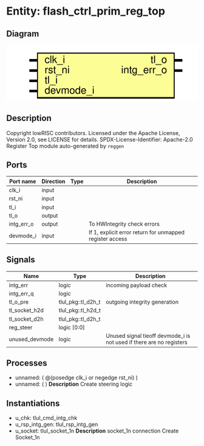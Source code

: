 # Entity: flash_ctrl_prim_reg_top

## Diagram

![Diagram](flash_ctrl_prim_reg_top.svg "Diagram")
## Description

Copyright lowRISC contributors.
 Licensed under the Apache License, Version 2.0, see LICENSE for details.
 SPDX-License-Identifier: Apache-2.0
 Register Top module auto-generated by `reggen`
 
## Ports

| Port name  | Direction | Type | Description                                              |
| ---------- | --------- | ---- | -------------------------------------------------------- |
| clk_i      | input     |      |                                                          |
| rst_ni     | input     |      |                                                          |
| tl_i       | input     |      |                                                          |
| tl_o       | output    |      |                                                          |
| intg_err_o | output    |      | To HWIntegrity check errors                              |
| devmode_i  | input     |      | If 1, explicit error return for unmapped register access |
## Signals

| Name           | Type               | Description                                                           |
| -------------- | ------------------ | --------------------------------------------------------------------- |
| intg_err       | logic              | incoming payload check                                                |
| intg_err_q     | logic              |                                                                       |
| tl_o_pre       | tlul_pkg::tl_d2h_t | outgoing integrity generation                                         |
| tl_socket_h2d  | tlul_pkg::tl_h2d_t |                                                                       |
| tl_socket_d2h  | tlul_pkg::tl_d2h_t |                                                                       |
| reg_steer      | logic [0:0]        |                                                                       |
| unused_devmode | logic              | Unused signal tieoff devmode_i is not used if there are no registers  |
## Processes
- unnamed: ( @(posedge clk_i or negedge rst_ni) )
- unnamed: (  )
**Description**
Create steering logic

## Instantiations

- u_chk: tlul_cmd_intg_chk
- u_rsp_intg_gen: tlul_rsp_intg_gen
- u_socket: tlul_socket_1n
**Description**
socket_1n connection
Create Socket_1n

